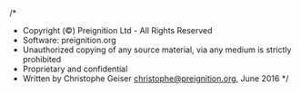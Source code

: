 /* 
 * Copyright (©) Preignition Ltd - All Rights Reserved
 * Software: preignition.org
 * Unauthorized copying of any source material, via any medium is strictly prohibited
 * Proprietary and confidential
 * Written by Christophe Geiser <christophe@preignition.org>, June 2016
 */
